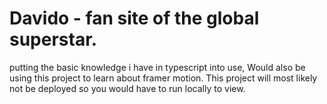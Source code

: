 # Davido - fan site of the global superstar.

putting the basic knowledge i have in typescript into use, Would also be using this project to learn about framer motion. This project will most likely not be deployed so you would have to run locally to view.
